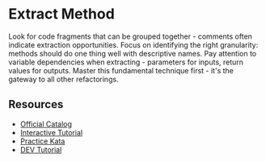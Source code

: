 # Extract Method

Look for code fragments that can be grouped together - comments often indicate extraction opportunities. Focus on identifying the right granularity: methods should do one thing well with descriptive names. Pay attention to variable dependencies when extracting - parameters for inputs, return values for outputs. Master this fundamental technique first - it's the gateway to all other refactorings.

## Resources
- [Official Catalog](https://refactoring.com/catalog/extractMethod.html)
- [Interactive Tutorial](https://refactoring.guru/extract-method)
- [Practice Kata](https://github.com/emilybache/Tennis-Refactoring-Kata)
- [DEV Tutorial](https://dev.to/mcsee/refactoring-002-extract-method-1eee)
